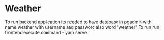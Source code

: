 # Weather
To run backend application its needed to have database in pgadmin with name weather with username and password also word "weather"
To run run frontend execute command - yarn serve
